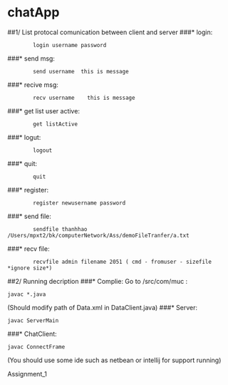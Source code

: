 # chatApp 

##1/ List protocal comunication between client and server
###*    login:

            login username password
            
###*       send msg:

            send username  this is message
            
            
###*       recive msg:


            recv username    this is message
            
            
###*       get list user active:  

            get listActive
            
            
###*       logut: 

    
            logout
            
            
###*       quit:  

                
            quit
            
            
###*       register:  


            register newusername password
            
            
###*       send file:             


            sendfile thanhhao /Users/mpxt2/bk/computerNetwork/Ass/demoFileTranfer/a.txt
            
            
###*       recv file: 


            recvfile admin filename 2051 ( cmd - fromuser - sizefile *ignore size*)
            
            
##2/ Running decription
###* Complie:
Go to /src/com/muc :

    javac *.java

(Should modify path of Data.xml in DataClient.java)
###* Server: 


    javac ServerMain
    
    
###* ChatClient:


    javac ConnectFrame
    
    

(You should use some ide such as netbean or intellij for support running)

Assignment_1
